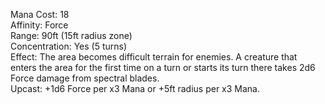 Mana Cost: 18  
Affinity: Force  
Range: 90ft (15ft radius zone)  
Concentration: Yes (5 turns)  
Effect: The area becomes difficult terrain for enemies. A creature that enters the area for the first time on a turn or starts its turn there takes 2d6 Force damage from spectral blades.  
Upcast: +1d6 Force per x3 Mana or +5ft radius per x3 Mana.